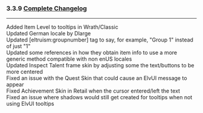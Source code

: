 ### 3.3.9 [Complete Changelog](https://github.com/eltreum0/eltruism/blob/main/Changelog.md)
___
Added Item Level to tooltips in Wrath/Classic\
Updated German locale by Dlarge\
Updated [eltruism:groupnumber] tag to say, for example, "Group 1" instead of just "1"\
Updated some references in how they obtain item info to use a more generic method compatible with non enUS locales\
Updated Inspect Talent frame skin by adjusting some the text/buttons to be more centered\
Fixed an issue with the Quest Skin that could cause an ElvUI message to appear\
Fixed Achievement Skin in Retail when the cursor entered/left the text\
Fixed an issue where shadows would still get created for tooltips when not using ElvUI tooltips
